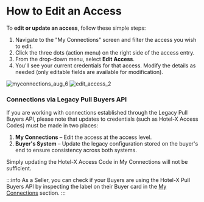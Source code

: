 ﻿---
sidebar_position: 4
---

# How to Edit an Access

To **edit or update an access**, follow these simple steps:

1. Navigate to the "My Connections" screen and filter the access you wish to edit.
2. Click the three dots (action menu) on the right side of the access entry.
3. From the drop-down menu, select **Edit Access**.
4. You'll see your current credentials for that access. Modify the details as needed (only editable fields are available for modification).

![myconnections_aug_6](https://storage.travelgate.com/kbase/myconnections_aug_6.jpg)
![edit_access_2](https://storage.travelgate.com/kbase/edit_access_2.jpg)

### Connections via Legacy Pull Buyers API

If you are working with connections established through the Legacy Pull Buyers API, please note that updates to credentials (such as Hotel-X Access Codes) must be made in two places:

1. **My Connections** – Edit the access at the access level.
2. **Buyer's System** – Update the legacy configuration stored on the buyer's end to ensure consistency across both systems.

Simply updating the Hotel-X Access Code in My Connections will not be sufficient.

:::info
As a Seller, you can check if your Buyers are using the Hotel-X Pull Buyers API by inspecting the label on their Buyer card in the [My Connections](https://yoururl.com/kb/web-features/connections/my-connections/managing-connections/connections-details#what-can-i-find-in-my-connections) section.
:::
